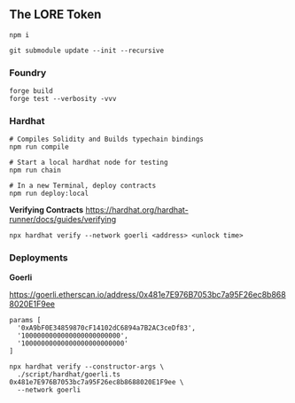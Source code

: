 ## The LORE Token

`npm i`

`git submodule update --init --recursive`

### Foundry
```
forge build
forge test --verbosity -vvv
```

### Hardhat


```
# Compiles Solidity and Builds typechain bindings
npm run compile

# Start a local hardhat node for testing
npm run chain

# In a new Terminal, deploy contracts
npm run deploy:local

```

**Verifying Contracts**
https://hardhat.org/hardhat-runner/docs/guides/verifying

```
npx hardhat verify --network goerli <address> <unlock time>
```

### Deployments

**Goerli**

https://goerli.etherscan.io/address/0x481e7E976B7053bc7a95F26ec8b8688020E1F9ee

```
params [
  '0xA9bF0E34859870cF14102dC6894a7B2AC3ceDf83',
  '1000000000000000000000000',
  '10000000000000000000000000'
]

npx hardhat verify --constructor-args \ 
  ./script/hardhat/goerli.ts 0x481e7E976B7053bc7a95F26ec8b8688020E1F9ee \
  --network goerli
```